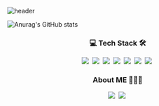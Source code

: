 ![header](https://capsule-render.vercel.app/api?type=waving&color=0:b388ff,100:a82da8&height=250&section=header&text=Charles&desc=Welcome%20in%20My%20GitHub&fontSize=90&fontColor=d6ace6&animation=fadeIn&descAlignY=70)

 ![Anurag's GitHub stats](https://github-readme-stats.vercel.app/api?username=KwonCheulJin&show_icons=true&theme=dracula)
 
 <h3 align=center>💻 Tech Stack 🛠</h3>

 <p align=center>
  <img src="https://img.shields.io/badge/Java-007396?style=plastic&logo=Java&logoColor=white"/></a>&nbsp 
  <img src="https://img.shields.io/badge/Spring-6DB33F?style=plastic&logo=Spring&logoColor=white"/></a>&nbsp
  <img src="https://img.shields.io/badge/Spring Boot-6DB33F?style=plastic&logo=Spring Boot&logoColor=white"/></a>&nbsp
  <img src="https://img.shields.io/badge/JavaScript-F7DF1E?style=plastic&logo=JavaScript&logoColor=white"/></a>&nbsp
  <img src="https://img.shields.io/badge/CSS3-1572B6?style=plastic&logo=CSS3&logoColor=white"/></a>&nbsp
  <img src="https://img.shields.io/badge/MariaDB-003545?style=plastic&logo=MariaDB&logoColor=white"/></a>&nbsp
  <img src="https://img.shields.io/badge/MySQL-4479A1?style=plastic&logo=MySQL&logoColor=white"/></a>&nbsp
 </p>
  
 <h3 align=center>About ME 🧗🏻‍♀️</h3>
 
 <p align=center>
  <a href="https:/www.devkcj.com/"><img src="https://img.shields.io/badge/Tech Blog-000000?style=plastic&logo=GitHub&logoColor=white&link=https:/www.devkcj.com"/></a>&nbsp
 <a href="https:/www.devkcj.com/"><img src="https://img.shields.io/badge/Gmail-EA4335?style=plastic&logo=Gmail&logoColor=white&link=chkftm12@gmail.com"/></a>&nbsp
  </p>
<!--
**KwonCheulJin/KwonCheulJin** is a ✨ _special_ ✨ repository because its `README.md` (this file) appears on your GitHub profile.

Here are some ideas to get you started:

- 🔭 I’m currently working on ...
- 🌱 I’m currently learning ...
- 👯 I’m looking to collaborate on ...
- 🤔 I’m looking for help with ...
- 💬 Ask me about ...
- 📫 How to reach me: ...
- 😄 Pronouns: ...
- ⚡ Fun fact: ...
-->
